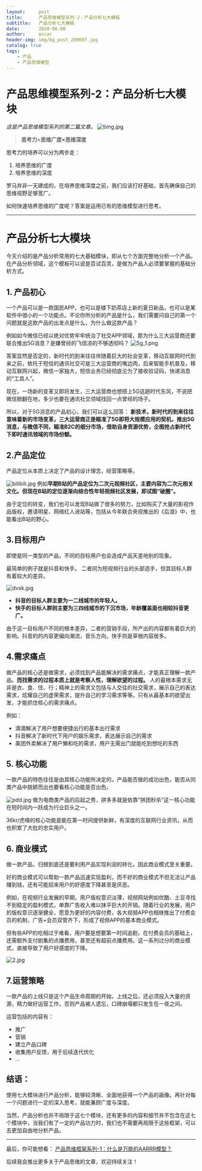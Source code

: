 ```yaml
---
layout:     post
title:      产品思维模型系列-2：产品分析七大模板
subtitle:   产品分析七大模板
date:       2020-06-08
author:     oscar
header-img: img/bg_post_200607.jpg
catalog: true
tags:
    - 产品
    - 产品思维模型
---
```

# 产品思维模型系列-2：产品分析七大模块

*这是产品思维模型系列的第二篇文章。*
![timg.jpg](https://i.loli.net/2020/06/08/BSJFqGpkUycnPAT.jpg)

> **思考力=思维广度×思维深度**

思考力的培养可以分为两步走：

 1. 培养思维的广度
 2. 培养思维的深度

罗马并非一天建成的，在培养思维深度之前，我们应该打好基础，首先确保自己的思维视野足够宽广。

如何快速培养思维的广度呢？答案是运用已有的思维模型进行思考。

-----------------------------------

# 产品分析七大模块

今天介绍的是产品分析常用的七大基础模块，即从七个方面完整地分析一个产品。在产品分析领域，这个模板可以说是百试百灵，是做为产品人必须要掌握的基础分析方式。

## 1. 产品初心

一个产品可以是一款国民APP，也可以是楼下奶茶店上新的夏日新品，也可以是某软件中很小的一个功能点。不论你所分析的产品是什么，我们需要问自己的第一个问题就是这款产品的出发点是什么，为什么做这款产品？

例如如今微信已经以绝对优势牢牢统治了社交APP领域，那为什么三大运营商还要联合推出5G消息？是嫌曾经的飞信凉的不够透彻吗？
![5g_1.png](https://i.loli.net/2020/06/08/BV5RNaqJUt2pXoI.png)

答案显然是否定的，新时代的到来往往伴随着巨大的社会变革，移动互联网时代到来之前，依托于短信的通讯社交可是三大运营商的嘴边肉，后来智能手机普及，移动互联网兴起，微信一家独大，短信业务已经彻底沦为了接收验证码，快递消息的“工具人”。

现在，一场新的变革又即将发生，三大运营商也想搭上5G这趟时代东风，不说把微信掀翻在地，多少也要在通讯社交领域找回一点曾经的场子。

所以，对于5G消息的产品初心，我们可以这么回答：
**新技术，新时代的到来往往意味着新的市场变革，三大运营商正是瞄准了5G即将大规模应用的契机，推出5G消息，与微信不同，瞄准B2C的细分市场，借助自身资源优势，企图抢占新时代下即时通讯领域的市场份额。**


## 2.产品定位


产品定位从本质上决定了产品的设计理念，经营策略等。


![bilibili.jpg](https://i.loli.net/2020/06/08/1apOrA3znkgliNX.jpg)
例如**早期B站的产品定位为二次元视频社区，主要内容为二次元相关文化。但现在B站的定位逐渐向综合性年轻视频社区发展，即试图“破圈”。**


由于定位的转变，我们也可以发现B站做了很多的努力，比如购买了大量的影视作品版权，邀请明星、网络红人进站等，包括从今年联合央视推出的《后浪》中，也能看出B站的野心。

## 3.目标用户

即使是同一类型的产品，不同的目标用户也会造成产品天差地别的现象。

最简单的例子就是抖音和快手。
二者同为短视频行业的头部选手，但其目标人群有着较大的差异。

![dvsk.jpg](https://i.loli.net/2020/06/08/bdOtfiKWaHTevsG.jpg)

 - **抖音的目标人群主要为一二线城市的年轻人。**
 - **快手的目标人群则主要为三四线城市的下沉市场，年龄覆盖面也相较抖音更广。**

由于这一目标用户不同的根本差异，二者的营销手段，所产出的内容都有着巨大的影响。抖音的的内容更偏向潮流，音乐方向，快手则是草根内容居多。

## 4.需求痛点

做产品的核心还是做需求，必须找到产品能解决的需求痛点，才能真正理解一款产品。**而找需求的过程本质上就是考察人性，理解欲望的过程。** 人的最根本需求无非是衣、食、住、行；精神上的需求又包括与人交往的社交需求，展示自己的表达需求，炫耀自己的虚荣需求，提升自己的学习需求等等。只有从最基本的欲望出发，才能抓住核心的需求痛点。

例如：

 - 滴滴解决了用户想要便捷出行的基本出行需求
 - 抖音解决了新时代下用户的娱乐需求，表达展示自己的需求
 - 美团外卖解决了用户懒和吃的需求，用户无需出门就能吃到想吃的东西

## 5. 核心功能

一款产品的特色往往是由其核心功能所决定的，产品能否做的成功出色，能否从同类产品中脱颖而出也要看核心功能是否出色。

![pdd.jpg](https://i.loli.net/2020/06/08/zy9VBm2nZe6tR5Y.jpg)
做为电商类产品的后起之秀，拼多多就是依靠“拼团秒杀”这一核心功能在短时间内一跃成为行业巨头之一。


36kr/虎嗅的核心功能是能在第一时间提供新鲜，有深度的互联网行业资讯，从而也积累了大批的忠实用户。

## 6. 商业模式

做一款产品，归根到底还是要利用产品实现利润的转化，因此商业模式至关重要。

好的商业模式可以帮助一款产品迅速实现盈利，而不好的商业模式不但无法让产品赚到钱，还有可能招来用户的好感度下降甚至是厌恶。

例如，在视频行业发展的早期，用户版权意识淡薄，视频网站例如优酷、土豆寻找不到稳定的盈利模式，单靠广告收入难以抹平巨大的开销。随着行业的发展，用户的版权意识逐渐健全，愿意为更好的内容付费，各大视频APP也相继推出了付费会员的机制，广告+会员双管齐下，形成了视频APP的基本商业模式。

但有些APP的吃相过于难看，用户要是想要第一时间追剧，在付费会员的基础上，还需额外支付剧集的点播费用，甚至还有超前点播费用。这一系列过分的商业模式，直接导致了用户好感度的下降。

![2.jpg](https://i.loli.net/2020/06/08/awDychx6kdPMmo2.jpg)

## 7.运营策略

一款产品的上线只是这个产品生命周期的开始，上线之后，还必须投入大量的资源，精力做好运营工作，否则产品被人遗忘，口碑崩塌都只发生在一夜之间。

运营包括的内容有：

 - 推广
 - 营销
 - 建立产品口碑
 - 收集用户反馈，用于后续迭代优化
 - ...


## **结语：**

使用七大模块进行产品分析，能够较清晰、全面地获得一个产品的画像。再针对每一个问题进行一定的深入思考，就能兼顾广度与深度。

当然，产品分析也并不局限于这七个模块，还有更多的内容和细节并不包含在这七个模块中，当我们有了一定的产品功力时，我们也不需要再局限于这些框架，可以去更加自由地分析产品。



---------------
最后，你可能想看：
[产品思维框架系列-1：什么是万能的AARRR模型？](https://oscar-bocheng.com/2020/06/04/AARRR%E6%A8%A1%E5%9E%8B/)


后续我会推出更多关于产品思维的文章，欢迎持续关注！
